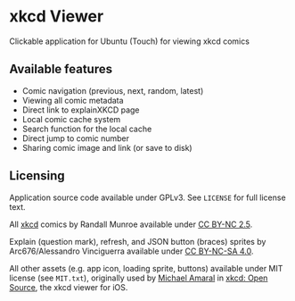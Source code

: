 # xkcd Viewer
Clickable application for Ubuntu (Touch) for viewing xkcd comics

## Available features

- Comic navigation (previous, next, random, latest)
- Viewing all comic metadata
- Direct link to explainXKCD page
- Local comic cache system
- Search function for the local cache
- Direct jump to comic number
- Sharing comic image and link (or save to disk)

## Licensing

Application source code available under GPLv3. See `LICENSE` for full license text.

All [xkcd](https://xkcd.com/) comics by Randall Munroe available under [CC BY-NC 2.5](http://creativecommons.org/licenses/by-nc/2.5/).

Explain (question mark), refresh, and JSON button (braces) sprites by Arc676/Alessandro Vinciguerra available under [CC BY-NC-SA 4.0](https://creativecommons.org/licenses/by-nc-sa/4.0/).

All other assets (e.g. app icon, loading sprite, buttons) available under MIT license (see `MIT.txt`), originally used by [Michael Amaral](https://github.com/mamaral) in [xkcd: Open Source](https://github.com/mamaral/xkcd-Open-Source), the xkcd viewer for iOS.
